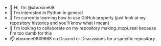 - 👋 Hi, I’m @xboxone08
- 👀 I’m interested in Python in general
- 🌱 I’m currently learning how to use GitHub properly (just look at my repository histories and you'll know what I mean)
- 💞️ I’m looking to collaborate on my repository making_mcpi_real because I'm too dumb for this
- 📫 xboxone08#9868 on Discord or Discussions for a specific repository
